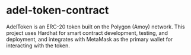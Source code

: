# adel-token-contract
AdelToken is an ERC-20 token built on the Polygon (Amoy) network. This project uses Hardhat for smart contract development, testing, and deployment, and integrates with MetaMask as the primary wallet for interacting with the token.
